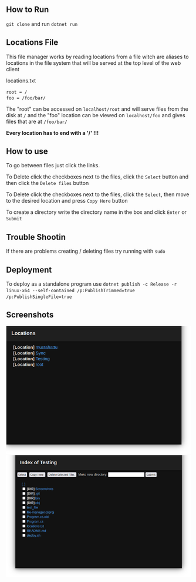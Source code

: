 ## How to Run
`git clone` and run `dotnet run`
## Locations File
This file manager works by reading locations from a file witch are aliases to locations in the file system that will be served at the top level of the web client

locations.txt   
```
root = /
foo = /foo/bar/
```
The "root" can be accessed on `localhost/root` and will serve files from the disk at `/`
and the "foo" location can be viewed on `localhost/foo` and gives files that are at `/foo/bar/`

**Every location has to end with a '/' !!!**

## How to use
To go between files just click the links. 

To Delete click the checkboxes next to the files, click the `Select` button and then click the `Delete files` button

To Delete click the checkboxes next to the files, click the `Select`, then move to the desired location and press `Copy Here` button

To create a directory write the directory name in the box and click `Enter` or `Submit`

## Trouble Shootin
If there are problems creating / deleting files try running with `sudo`

## Deployment
To deploy as a standalone program use `dotnet publish -c Release -r linux-x64 --self-contained /p:PublishTrimmed=true /p:PublishSingleFile=true`

## Screenshots
![](Screenshots/locations.png)
![](Screenshots/index.png)

